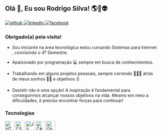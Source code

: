 ## Olá 👋, Eu sou Rodrigo Silva! 🌎🚀👽  
 
<a href="https://github.com/rodrigooosc" target="_blank">
<img src=https://img.shields.io/badge/github-%2324292e.svg?&style=for-the-badge&logo=github&logoColor=white alt=github style="margin-bottom: 5px;" />
</a>
<a href="https://www.linkedin.com/in/rodrigo-silva-costa-bb933b144" target="_blank">
<img src=https://img.shields.io/badge/linkedin-%231E77B5.svg?&style=for-the-badge&logo=linkedin&logoColor=white alt=linkedin style="margin-bottom: 5px;" />
</a>
<a href="https://www.facebook.com/RodrigoSilvaCostadce" target="_blank">
<img src=https://img.shields.io/badge/facebook-%232E87FB.svg?&style=for-the-badge&logo=facebook&logoColor=white alt=facebook style="margin-bottom: 5px;" />
</a>


### Obrigado(a) pela visita!  
- Sou iniciante na área tecnológica estou cursando Sistemas para Internet , concluindo o 4º Semestre.

- Apaixonado por programação 💻 sempre em busca de conhecimentos.

- Trabalhando em alguns projetos pessoais, sempre correndo 🏃🏽‍♂️ atrás de meus sonhos 🐱‍🏍 e objetivos ✌.

- Desistir não é uma opção! A inspiração é fundamental para conseguirmos alcançar nossos objetivos na vida. Mesmo em meio a dificuldades, é preciso encontrar forças para          continuar!
 
### Tecnologias
<div>
<img src="https://profilinator.rishav.dev/skills-assets/html5-original-wordmark.svg" alt="HTML5" height="30" />  
<img src="https://profilinator.rishav.dev/skills-assets/css3-original-wordmark.svg" alt="CSS3" height="30" />
<img src="https://profilinator.rishav.dev/skills-assets/javascript-original.svg" alt="JS" height="30" />
<img src="https://profilinator.rishav.dev/skills-assets/csharp-original.svg" alt="C#" height="30" />
<img src="https://profilinator.rishav.dev/skills-assets/git-scm-icon.svg" alt="Git" height="30" />    
</div> 
  
 
